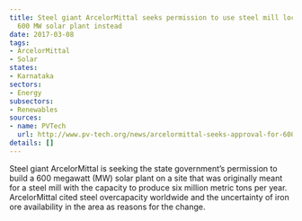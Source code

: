 ```yaml
---
title: Steel giant ArcelorMittal seeks permission to use steel mill location to build
  600 MW solar plant instead
date: 2017-03-08
tags:
- ArcelorMittal
- Solar
states:
- Karnataka
sectors:
- Energy
subsectors:
- Renewables
sources:
- name: PVTech
  url: http://www.pv-tech.org/news/arcelormittal-seeks-approval-for-600mw-karnataka-solar-plant-instead-of-ste
details: []
---
```


Steel giant ArcelorMittal is seeking the state government’s permission to build a 600 megawatt (MW) solar plant on a site that was originally meant for a steel mill with the capacity to produce six million metric tons per year. ArcelorMittal cited steel overcapacity worldwide and the uncertainty of iron ore availability in the area as reasons for the change.
